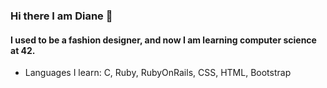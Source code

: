 ### Hi there I am Diane 👋
#### I used to be a fashion designer, and now I am learning computer science at 42.

- Languages I learn: C, Ruby, RubyOnRails, CSS, HTML, Bootstrap 

<!--
**dediane/dediane** is a ✨ _special_ ✨ repository because its `README.md` (this file) appears on your GitHub profile.

Here are some ideas to get you started:

- 🔭 I’m currently working on ...
- 🌱 I’m currently learning ...
- 👯 I’m looking to collaborate on ...
- 🤔 I’m looking for help with ...
- 💬 Ask me about ...
- 📫 How to reach me: ...
- 😄 Pronouns: ...
- ⚡ Fun fact: ...
-->
